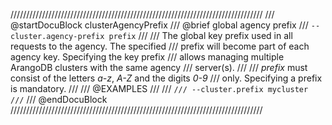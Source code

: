 ////////////////////////////////////////////////////////////////////////////////
/// @startDocuBlock clusterAgencyPrefix
/// @brief global agency prefix
/// `--cluster.agency-prefix prefix`
///
/// The global key prefix used in all requests to the agency. The specified
/// prefix will become part of each agency key. Specifying the key prefix
/// allows managing multiple ArangoDB clusters with the same agency
/// server(s).
///
/// *prefix* must consist of the letters *a-z*, *A-Z* and the digits *0-9*
/// only. Specifying a prefix is mandatory.
///
/// @EXAMPLES
///
/// ```
/// --cluster.prefix mycluster
/// ```
/// @endDocuBlock
////////////////////////////////////////////////////////////////////////////////